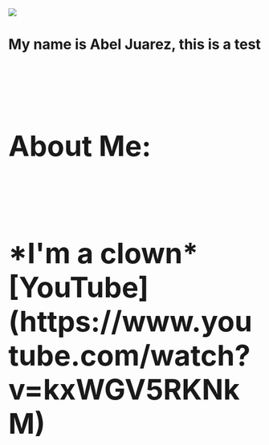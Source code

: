 <img src="New Profile Pic.jpg">

<h1>My name is Abel Juarez, this is a test<h1>
<span style="white-space: pre-line">
<h1>About Me:<h1>
*I'm a clown*
[YouTube](https://www.youtube.com/watch?v=kxWGV5RKNkM)
<span style="white-space: pre-line">
  
  
